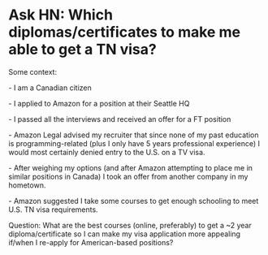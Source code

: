 # Ask HN: Which diplomas/certificates to make me able to get a TN visa?

Some context:<p>- I am a Canadian citizen<p>- I applied to Amazon for a position at their Seattle HQ<p>- I passed all the interviews and received an offer for a FT position<p>- Amazon Legal advised my recruiter that since none of my past education is programming-related (plus I only have 5 years professional experience) I would most certainly denied entry to the U.S. on a TV visa.<p>- After weighing my options (and after Amazon attempting to place me in similar positions in Canada) I took an offer from another company in my hometown.<p>- Amazon suggested I take some courses to get enough schooling to meet U.S. TN visa requirements.<p>Question:
What are the best courses (online, preferably) to get a ~2 year diploma&#x2F;certificate so I can make my visa application more appealing if&#x2F;when I re-apply for American-based positions?

